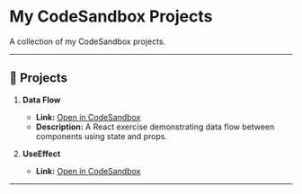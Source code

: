 # My CodeSandbox Projects

A collection of my CodeSandbox projects.

---

## 📂 Projects

1. **Data Flow**
   - **Link:** [Open in CodeSandbox](https://codesandbox.io/p/sandbox/data-flow-q9fp2l)
   - **Description:** A React exercise demonstrating data flow between components using state and props.

2. **UseEffect**
   - **Link:** [Open in CodeSandbox](https://codesandbox.io/p/sandbox/useeffect-lifecycle-rjc3w7)
---


